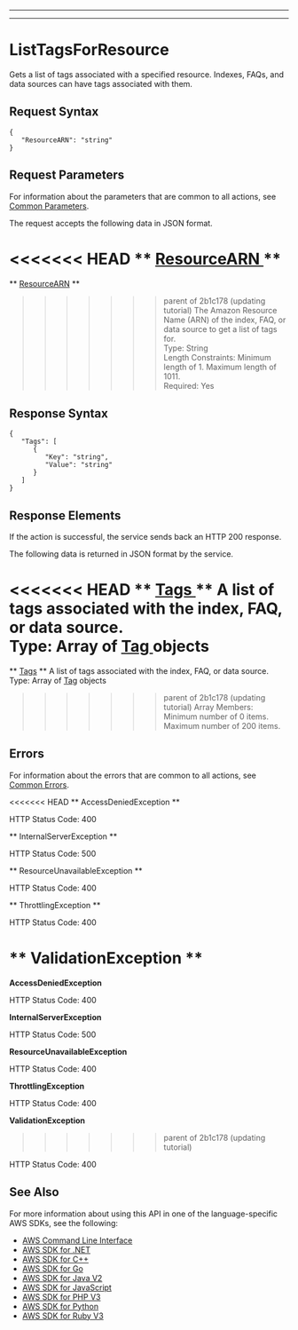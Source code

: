 --------

--------

# ListTagsForResource<a name="API_ListTagsForResource"></a>

Gets a list of tags associated with a specified resource\. Indexes, FAQs, and data sources can have tags associated with them\.

## Request Syntax<a name="API_ListTagsForResource_RequestSyntax"></a>

```
{
   "ResourceARN": "string"
}
```

## Request Parameters<a name="API_ListTagsForResource_RequestParameters"></a>

For information about the parameters that are common to all actions, see [Common Parameters](CommonParameters.md)\.

The request accepts the following data in JSON format\.

<<<<<<< HEAD
 ** [ ResourceARN ](#API_ListTagsForResource_RequestSyntax) **   <a name="Kendra-ListTagsForResource-request-ResourceARN"></a>
=======
 ** [ResourceARN](#API_ListTagsForResource_RequestSyntax) **   <a name="Kendra-ListTagsForResource-request-ResourceARN"></a>
>>>>>>> parent of 2b1c178 (updating tutorial)
The Amazon Resource Name \(ARN\) of the index, FAQ, or data source to get a list of tags for\.  
Type: String  
Length Constraints: Minimum length of 1\. Maximum length of 1011\.  
Required: Yes

## Response Syntax<a name="API_ListTagsForResource_ResponseSyntax"></a>

```
{
   "Tags": [ 
      { 
         "Key": "string",
         "Value": "string"
      }
   ]
}
```

## Response Elements<a name="API_ListTagsForResource_ResponseElements"></a>

If the action is successful, the service sends back an HTTP 200 response\.

The following data is returned in JSON format by the service\.

<<<<<<< HEAD
 ** [ Tags ](#API_ListTagsForResource_ResponseSyntax) **   <a name="Kendra-ListTagsForResource-response-Tags"></a>
A list of tags associated with the index, FAQ, or data source\.  
Type: Array of [ Tag ](API_Tag.md) objects  
=======
 ** [Tags](#API_ListTagsForResource_ResponseSyntax) **   <a name="Kendra-ListTagsForResource-response-Tags"></a>
A list of tags associated with the index, FAQ, or data source\.  
Type: Array of [Tag](API_Tag.md) objects  
>>>>>>> parent of 2b1c178 (updating tutorial)
Array Members: Minimum number of 0 items\. Maximum number of 200 items\.

## Errors<a name="API_ListTagsForResource_Errors"></a>

For information about the errors that are common to all actions, see [Common Errors](CommonErrors.md)\.

<<<<<<< HEAD
 ** AccessDeniedException **   
  
HTTP Status Code: 400

 ** InternalServerException **   
  
HTTP Status Code: 500

 ** ResourceUnavailableException **   
  
HTTP Status Code: 400

 ** ThrottlingException **   
  
HTTP Status Code: 400

 ** ValidationException **   
=======
 **AccessDeniedException**   
  
HTTP Status Code: 400

 **InternalServerException**   
  
HTTP Status Code: 500

 **ResourceUnavailableException**   
  
HTTP Status Code: 400

 **ThrottlingException**   
  
HTTP Status Code: 400

 **ValidationException**   
>>>>>>> parent of 2b1c178 (updating tutorial)
  
HTTP Status Code: 400

## See Also<a name="API_ListTagsForResource_SeeAlso"></a>

For more information about using this API in one of the language\-specific AWS SDKs, see the following:
+  [ AWS Command Line Interface](https://docs.aws.amazon.com/goto/aws-cli/kendra-2019-02-03/ListTagsForResource) 
+  [ AWS SDK for \.NET](https://docs.aws.amazon.com/goto/DotNetSDKV3/kendra-2019-02-03/ListTagsForResource) 
+  [ AWS SDK for C\+\+](https://docs.aws.amazon.com/goto/SdkForCpp/kendra-2019-02-03/ListTagsForResource) 
+  [ AWS SDK for Go](https://docs.aws.amazon.com/goto/SdkForGoV1/kendra-2019-02-03/ListTagsForResource) 
+  [ AWS SDK for Java V2](https://docs.aws.amazon.com/goto/SdkForJavaV2/kendra-2019-02-03/ListTagsForResource) 
+  [ AWS SDK for JavaScript](https://docs.aws.amazon.com/goto/AWSJavaScriptSDK/kendra-2019-02-03/ListTagsForResource) 
+  [ AWS SDK for PHP V3](https://docs.aws.amazon.com/goto/SdkForPHPV3/kendra-2019-02-03/ListTagsForResource) 
+  [ AWS SDK for Python](https://docs.aws.amazon.com/goto/boto3/kendra-2019-02-03/ListTagsForResource) 
+  [ AWS SDK for Ruby V3](https://docs.aws.amazon.com/goto/SdkForRubyV3/kendra-2019-02-03/ListTagsForResource) 